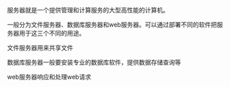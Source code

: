 服务器就是一个提供管理和计算服务的大型高性能的计算机。

一般分为文件服务器、数据库服务器和web服务器。可以通过部署不同的软件把服务器用于这三个不同的用途。

文件服务器用来共享文件

数据库服务器一般要安装专业的数据库软件，提供数据存储查询等

web服务器响应和处理web请求